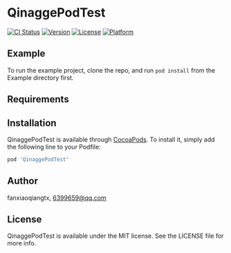 # QinaggePodTest

[![CI Status](https://img.shields.io/travis/fanxiaoqiangtx/QinaggePodTest.svg?style=flat)](https://travis-ci.org/fanxiaoqiangtx/QinaggePodTest)
[![Version](https://img.shields.io/cocoapods/v/QinaggePodTest.svg?style=flat)](https://cocoapods.org/pods/QinaggePodTest)
[![License](https://img.shields.io/cocoapods/l/QinaggePodTest.svg?style=flat)](https://cocoapods.org/pods/QinaggePodTest)
[![Platform](https://img.shields.io/cocoapods/p/QinaggePodTest.svg?style=flat)](https://cocoapods.org/pods/QinaggePodTest)

## Example

To run the example project, clone the repo, and run `pod install` from the Example directory first.

## Requirements

## Installation

QinaggePodTest is available through [CocoaPods](https://cocoapods.org). To install
it, simply add the following line to your Podfile:

```ruby
pod 'QinaggePodTest'
```

## Author

fanxiaoqiangtx, 6399659@qq.com

## License

QinaggePodTest is available under the MIT license. See the LICENSE file for more info.
